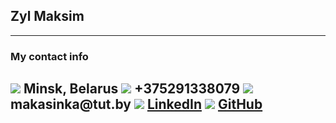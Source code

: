 ## Zyl Maksim
---
### My contact info
![](https://icons.iconarchive.com/icons/alecive/flatwoken/16/Apps-Home-icon.png) __Minsk, Belarus__
![](https://icons.iconarchive.com/icons/kocco/ndroid/16/phone-blue-icon.png) __+375291338079__
![](https://icons.iconarchive.com/icons/iconshots/social-media-network/16/mail-icon.png) __makasinka@tut.by__ 
![](https://icons.iconarchive.com/icons/limav/flat-gradient-social/16/Linkedin-icon.png) [__LinkedIn__](https://www.linkedin.com/in/%D0%BC%D0%B0%D0%BA%D1%81%D0%B8%D0%BC-%D0%B7%D1%8B%D0%BB%D1%8C-927a11b4?lipi=urn%3Ali%3Apage%3Ad_flagship3_profile_view_base_contact_details%3BhE3sk6OITt61Egm7lCz0iQ%3D%3D)
![](https://icons.iconarchive.com/icons/bokehlicia/captiva/16/web-github-icon.png) [__GitHub__](https://github.com/Makasinych)
---